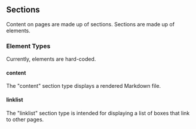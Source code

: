 

## Sections
Content on pages are made up of sections. Sections are made up of elements.

### Element Types
Currently, elements are hard-coded.

#### content
The "content" section type displays a rendered Markdown file.

#### linklist
The "linklist" section type is intended for displaying a list of boxes that link to other pages.
